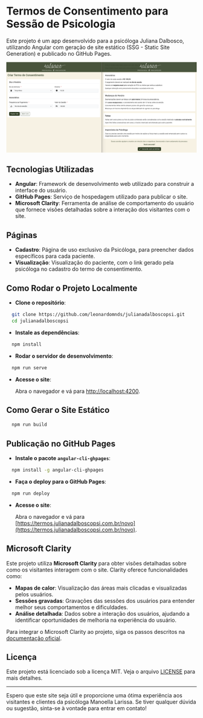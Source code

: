 # Termos de Consentimento para Sessão de Psicologia

Este projeto é um app desenvolvido para a psicóloga Juliana Dalbosco, utilizando Angular com geração de site estático (SSG - Static Site Generation) e publicado no GitHub Pages.

![image](src/assets/images/site.png)

## Tecnologias Utilizadas

- **Angular**: Framework de desenvolvimento web utilizado para construir a interface do usuário.
- **GitHub Pages**: Serviço de hospedagem utilizado para publicar o site.
- **Microsoft Clarity**: Ferramenta de análise de comportamento do usuário que fornece visões detalhadas sobre a interação dos visitantes com o site.

## Páginas

- **Cadastro**: Página de uso exclusivo da Psicóloga, para preencher dados específicos para cada paciente.
- **Visualização**: Visualização do paciente, com o link gerado pela psicóloga no cadastro do termo de consentimento.

## Como Rodar o Projeto Localmente

- **Clone o repositório**:

```sh
  git clone https://github.com/leonardomnds/julianadalboscopsi.git
  cd julianadalboscopsi
```

- **Instale as dependências**:

```sh
  npm install
```

- **Rodar o servidor de desenvolvimento**:

```sh
  npm run serve
```

- **Acesse o site**:

  Abra o navegador e vá para [http://localhost:4200](http://localhost:4200).

## Como Gerar o Site Estático

```sh
  npm run build
```

## Publicação no GitHub Pages

- **Instale o pacote `angular-cli-ghpages`**:

```sh
  npm install -g angular-cli-ghpages
```

- **Faça o deploy para o GitHub Pages**:

```sh
  npm run deploy
```

- **Acesse o site**:

  Abra o navegador e vá para [https://termos.julianadalboscopsi.com.br/novo](https://termos.julianadalboscopsi.com.br/novo).

## Microsoft Clarity

Este projeto utiliza **Microsoft Clarity** para obter visões detalhadas sobre como os visitantes interagem com o site. Clarity oferece funcionalidades como:

- **Mapas de calor**: Visualização das áreas mais clicadas e visualizadas pelos usuários.
- **Sessões gravadas**: Gravações das sessões dos usuários para entender melhor seus comportamentos e dificuldades.
- **Análise detalhada**: Dados sobre a interação dos usuários, ajudando a identificar oportunidades de melhoria na experiência do usuário.

Para integrar o Microsoft Clarity ao projeto, siga os passos descritos na [documentação oficial](https://clarity.microsoft.com/).

## Licença

Este projeto está licenciado sob a licença MIT. Veja o arquivo [LICENSE](LICENSE) para mais detalhes.

---

Espero que este site seja útil e proporcione uma ótima experiência aos visitantes e clientes da psicóloga Manoella Larissa. Se tiver qualquer dúvida ou sugestão, sinta-se à vontade para entrar em contato!
